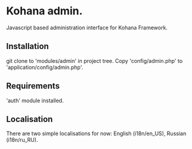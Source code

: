 # Kohana admin.
Javascript based administration interface for Kohana Framework.

## Installation
git clone to 'modules/admin' in project tree. Copy 'config/admin.php' to 'application/config/admin.php'.

## Requirements
'auth' module installed.

## Localisation
There are two simple localisations for now: English (i18n/en_US), Russian (i18n/ru_RU).